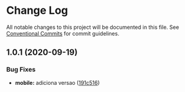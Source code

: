 # Change Log

All notable changes to this project will be documented in this file.
See [Conventional Commits](https://conventionalcommits.org) for commit guidelines.

## 1.0.1 (2020-09-19)


### Bug Fixes

* **mobile:** adiciona versao ([191c516](https://github.com/bearkfear/projeto-integrador/commit/191c51643a5a9e1059ece8fa6a7dc6090e4c6428))
